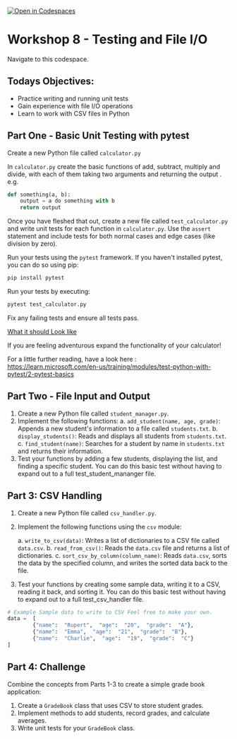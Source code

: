 [![Open in Codespaces](https://classroom.github.com/assets/launch-codespace-2972f46106e565e64193e422d61a12cf1da4916b45550586e14ef0a7c637dd04.svg)](https://classroom.github.com/open-in-codespaces?assignment_repo_id=17260432)
# Workshop 8 - Testing and File I/O

Navigate to this codespace. 

## Todays Objectives:

-   Practice writing and running unit tests
-   Gain experience with file I/O operations
-   Learn to work with CSV files in Python

## Part One - Basic Unit Testing with pytest


Create a new Python file called `calculator.py`

In `calculator.py` create the basic functions of add, subtract, multiply and divide, with each of them taking two arguments and returning the output . e.g.

```python
def something(a, b):
	output = a do something with b
	return output
```
Once you have fleshed that out, create a new file called `test_calculator.py` and write unit tests for each function in `calculator.py`. Use the `assert` statement and include tests for both normal cases and edge cases (like division by zero). 

Run your tests using the `pytest` framework. If you haven't installed pytest, you can do so using pip:

```python
pip install pytest
```
Run your tests by executing:

```python 
pytest test_calculator.py
```
Fix any failing tests and ensure all tests pass.

[What it should Look like](https://imgur.com/a/gGfM5Jb)

If you are feeling adventurous expand the functionality of your calculator!

For a little further reading, have a look here : https://learn.microsoft.com/en-us/training/modules/test-python-with-pytest/2-pytest-basics

## Part Two - File Input and Output

1.  Create a new Python file called `student_manager.py`.
2.  Implement the following functions:
a. `add_student(name, age, grade)`: Appends a new student's information to a file called `students.txt`.
b. `display_students()`: Reads and displays all students from `students.txt`.
c. `find_student(name)`: Searches for a student by name in `students.txt` and returns their information.
3.  Test your functions by adding a few students, displaying the list, and finding a specific student. You can do this basic test without having to expand out to a full test_student_mananger file. 

## Part 3: CSV Handling 

1.  Create a new Python file called `csv_handler.py`.
2.  Implement the following functions using the `csv` module:

	a. `write_to_csv(data)`: Writes a list of dictionaries to a CSV file called `data.csv`.
	b. `read_from_csv()`: Reads the `data.csv` file and returns a list of dictionaries.
	c. `sort_csv_by_column(column_name)`: Reads `data.csv`, sorts the data by the specified column, and writes the sorted data back to the file.
3.  Test your functions by creating some sample data, writing it to a CSV, reading it back, and sorting it. You can do this basic test without having to expand out to a full test_csv_handler file.
```python 
# Example Sample data to write to CSV Feel free to make your own. 
data =  [ 
		{"name":  "Rupert",  "age":  "20",  "grade":  "A"}, 
		{"name":  "Emma",  "age":  "21",  "grade":  "B"}, 
		{"name":  "Charlie",  "age":  "19",  "grade":  "C"}
]
```


## Part 4: Challenge 

Combine the concepts from Parts 1-3 to create a simple grade book application:

1.  Create a `GradeBook` class that uses CSV to store student grades.
2.  Implement methods to add students, record grades, and calculate averages.
3.  Write unit tests for your `GradeBook` class.
